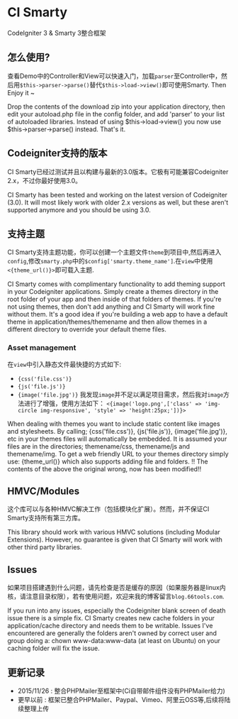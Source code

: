 # CI Smarty
CodeIgniter 3 & Smarty 3整合框架

## 怎么使用?
查看Demo中的Controller和View可以快速入门，加载`parser`至Controller中，然后用`$this->parser->parse()`替代`$this->load->view()`即可使用Smarty. Then Enjoy it ~

Drop the contents of the download zip into your application directory, then edit your autoload.php file in the config folder, and add 'parser' to your list of autoloaded libraries. Instead of using $this->load->view() you now use $this->parser->parse() instead. That's it.

## Codeigniter支持的版本
CI Smarty已经过测试并且以构建与最新的3.0版本。它极有可能兼容Codeigniter 2.x，不过你最好使用3.0。

CI Smarty has been tested and working on the latest version of Codeigniter (3.0). It will most likely work with older 2.x versions as well, but these aren't supported anymore and you should be using 3.0.

## 支持主题
CI Smarty支持主题功能，你可以创建一个主题文件`theme`到项目中,然后再进入`config`,修改`smarty.php`中的`$config['smarty.theme_name']`.在`view`中使用`<{theme_url()}>`即可载入主题.

CI Smarty comes with complimentary functionality to add theming support in your Codeigniter applications. Simply create a themes directory in the root folder of your app and then inside of that folders of themes. If you're not using themes, then don't add anything and CI Smarty will work fine without them. It's a good idea if you're building a web app to have a default theme in application/themes/themename and then allow themes in a different directory to override your default theme files.

### Asset management
在`view`中引入静态文件最快捷的方式如下:
* `{css('file.css')}`
* `{js('file.js')}`
* `{image('file.jpg')}`
我发现`image`并不足以满足项目需求，然后我对`image`方法进行了增强，使用方法如下：
`<{image('logo.png',['class' => 'img-circle img-responsive', 'style' => 'height:25px;'])}>`

When dealing with themes you want to include static content like images and stylesheets. By calling; {css('file.css')}, {js('file.js')}, {image('file.jpg')}, etc in your themes files will automatically be embedded. It is assumed your files are in the directories; themename/css, themename/js and themename/img. To get a web friendly URL to your themes directory simply use: {theme_url()} which also supports adding file and folders. !! The contents of the above the original wrong, now has been modified!!


## HMVC/Modules
这个库可以与各种HMVC解决工作（包括模块化扩展）。然而，并不保证CI Smarty支持所有第三方库。

This library should work with various HMVC solutions (including Modular Extensions). However, no guarantee is given that CI Smarty will work with other third party libraries.

## Issues
如果项目搭建遇到什么问题，请先检查是否是缓存的原因（如果服务器是linux内核，请注意目录权限），若有使用问题，欢迎来我的博客留言`blog.66tools.com`.

If you run into any issues, especially the Codeigniter blank screen of death issue there is a simple fix. CI Smarty creates new cache folders in your application/cache directory and needs them to be writable. Issues I've encountered are generally the folders aren't owned by correct user and group doing a: chown www-data:www-data (at least on Ubuntu) on your caching folder will fix the issue.

## 更新记录
* 2015/11/26  : 整合PHPMailer至框架中(Ci自带邮件组件没有PHPMailer给力)
* 更早以前    : 框架已整合PHPMailer、Paypal、Vimeo、阿里云OSS等,后续将陆续整理上传